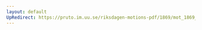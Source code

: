 ```yaml
---
layout: default
UpRedirect: https://pruto.im.uu.se/riksdagen-motions-pdf/1869/mot_1869__ak__76/mot_1869__ak__76-001.pdf
---
```

